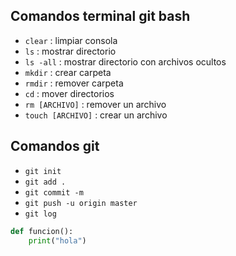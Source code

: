 ## Comandos terminal git bash

- ```clear``` : limpiar consola
- ```ls``` : mostrar directorio
- ```ls -all``` : mostrar directorio con archivos ocultos
- ```mkdir``` : crear carpeta
- ```rmdir``` : remover carpeta
- ```cd``` : mover directorios
- ```rm [ARCHIVO]``` : remover un archivo
- ```touch [ARCHIVO]``` : crear un archivo

## Comandos git
- ```git init```
- ```git add .```
- ```git commit -m```
- ```git push -u origin master```
- ```git log```


```python 
def funcion():
    print("hola")
```